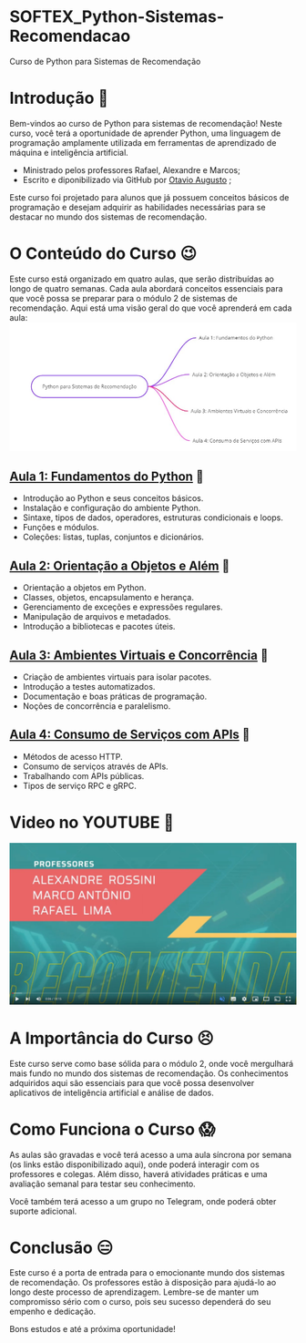 # SOFTEX_Python-Sistemas-Recomendacao
 Curso de Python para Sistemas de Recomendação

# Introdução :book:
Bem-vindos ao curso de Python para sistemas de recomendação! Neste curso, você terá a oportunidade de aprender Python, uma linguagem de programação amplamente utilizada em ferramentas de aprendizado de máquina e inteligência artificial. 

* Ministrado pelos professores Rafael, Alexandre e Marcos;
* Escrito e diponibilizado via GitHub por [Otavio Augusto](https://github.com/otavioaugust1) ;

Este curso foi projetado para alunos que já possuem conceitos básicos de programação e desejam adquirir as habilidades necessárias para se destacar no mundo dos sistemas de recomendação.

# O Conteúdo do Curso :wink:
Este curso está organizado em quatro aulas, que serão distribuídas ao longo de quatro semanas. Cada aula abordará conceitos essenciais para que você possa se preparar para o módulo 2 de sistemas de recomendação. Aqui está uma visão geral do que você aprenderá em cada aula:
![imagem](img/mapa_g1.jpg) 

## [Aula 1: Fundamentos do Python](/Aula_1/_Aula_1.md) :link:
-  Introdução ao Python e seus conceitos básicos.
-  Instalação e configuração do ambiente Python.
-  Sintaxe, tipos de dados, operadores, estruturas condicionais e loops.
-  Funções e módulos.
-  Coleções: listas, tuplas, conjuntos e dicionários.

## [Aula 2: Orientação a Objetos e Além](/Aula_2/_Aula_2.md) :link:
-  Orientação a objetos em Python.
-  Classes, objetos, encapsulamento e herança.
-  Gerenciamento de exceções e expressões regulares.
-  Manipulação de arquivos e metadados.
-  Introdução a bibliotecas e pacotes úteis.

## [Aula 3: Ambientes Virtuais e Concorrência](/Aula_3/_Aula_3.md) :link:
-  Criação de ambientes virtuais para isolar pacotes.
-  Introdução a testes automatizados.
-  Documentação e boas práticas de programação.
-  Noções de concorrência e paralelismo.

## [Aula 4: Consumo de Serviços com APIs](/Aula_4/_Aula_4.md) :link:
-  Métodos de acesso HTTP.
-  Consumo de serviços através de APIs.
-  Trabalhando com APIs públicas.
-  Tipos de serviço RPC e gRPC.

# Video no YOUTUBE :movie_camera:
[![youtube](img/capa_y.jpg)](https://youtu.be/1HBW5EuTsTI) 

# A Importância do Curso :persevere:
Este curso serve como base sólida para o módulo 2, onde você mergulhará mais fundo no mundo dos sistemas de recomendação. Os conhecimentos adquiridos aqui são essenciais para que você possa desenvolver aplicativos de inteligência artificial e análise de dados.

# Como Funciona o Curso :scream:
As aulas são gravadas e você terá acesso a uma aula síncrona por semana (os links estão disponibilizado aqui), onde poderá interagir com os professores e colegas. Além disso, haverá atividades práticas e uma avaliação semanal para testar seu conhecimento. 

Você também terá acesso a um grupo no Telegram, onde poderá obter suporte adicional.

# Conclusão :expressionless:
Este curso é a porta de entrada para o emocionante mundo dos sistemas de recomendação. Os professores estão à disposição para ajudá-lo ao longo deste processo de aprendizagem. Lembre-se de manter um compromisso sério com o curso, pois seu sucesso dependerá do seu empenho e dedicação.

Bons estudos e até a próxima oportunidade!